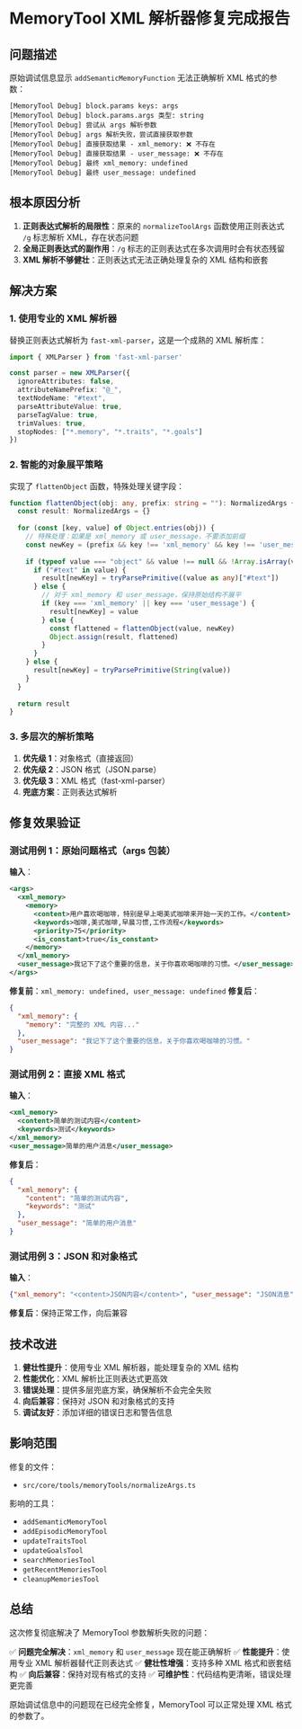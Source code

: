 # MemoryTool XML 解析器修复完成报告

## 问题描述

原始调试信息显示 `addSemanticMemoryFunction` 无法正确解析 XML 格式的参数：

```
[MemoryTool Debug] block.params keys: args
[MemoryTool Debug] block.params.args 类型: string
[MemoryTool Debug] 尝试从 args 解析参数
[MemoryTool Debug] args 解析失败，尝试直接获取参数
[MemoryTool Debug] 直接获取结果 - xml_memory: ❌ 不存在
[MemoryTool Debug] 直接获取结果 - user_message: ❌ 不存在
[MemoryTool Debug] 最终 xml_memory: undefined
[MemoryTool Debug] 最终 user_message: undefined
```

## 根本原因分析

1. **正则表达式解析的局限性**：原来的 `normalizeToolArgs` 函数使用正则表达式 `/g` 标志解析 XML，存在状态问题
2. **全局正则表达式的副作用**：`/g` 标志的正则表达式在多次调用时会有状态残留
3. **XML 解析不够健壮**：正则表达式无法正确处理复杂的 XML 结构和嵌套

## 解决方案

### 1. 使用专业的 XML 解析器

替换正则表达式解析为 `fast-xml-parser`，这是一个成熟的 XML 解析库：

```typescript
import { XMLParser } from 'fast-xml-parser'

const parser = new XMLParser({
  ignoreAttributes: false,
  attributeNamePrefix: "@_",
  textNodeName: "#text",
  parseAttributeValue: true,
  parseTagValue: true,
  trimValues: true,
  stopNodes: ["*.memory", "*.traits", "*.goals"]
})
```

### 2. 智能的对象展平策略

实现了 `flattenObject` 函数，特殊处理关键字段：

```typescript
function flattenObject(obj: any, prefix: string = ""): NormalizedArgs {
  const result: NormalizedArgs = {}
  
  for (const [key, value] of Object.entries(obj)) {
    // 特殊处理：如果是 xml_memory 或 user_message，不要添加前缀
    const newKey = (prefix && key !== 'xml_memory' && key !== 'user_message') ? `${prefix}_${key}` : key
    
    if (typeof value === "object" && value !== null && !Array.isArray(value)) {
      if ("#text" in value) {
        result[newKey] = tryParsePrimitive((value as any)["#text"])
      } else {
        // 对于 xml_memory 和 user_message，保持原始结构不展平
        if (key === 'xml_memory' || key === 'user_message') {
          result[newKey] = value
        } else {
          const flattened = flattenObject(value, newKey)
          Object.assign(result, flattened)
        }
      }
    } else {
      result[newKey] = tryParsePrimitive(String(value))
    }
  }
  
  return result
}
```

### 3. 多层次的解析策略

1. **优先级 1**：对象格式（直接返回）
2. **优先级 2**：JSON 格式（JSON.parse）
3. **优先级 3**：XML 格式（fast-xml-parser）
4. **兜底方案**：正则表达式解析

## 修复效果验证

### 测试用例 1：原始问题格式（args 包装）

**输入**：
```xml
<args>
  <xml_memory>
    <memory>
      <content>用户喜欢喝咖啡，特别是早上喝美式咖啡来开始一天的工作。</content>
      <keywords>咖啡,美式咖啡,早晨习惯,工作流程</keywords>
      <priority>75</priority>
      <is_constant>true</is_constant>
    </memory>
  </xml_memory>
  <user_message>我记下了这个重要的信息，关于你喜欢喝咖啡的习惯。</user_message>
</args>
```

**修复前**：`xml_memory: undefined, user_message: undefined`
**修复后**：
```json
{
  "xml_memory": {
    "memory": "完整的 XML 内容..."
  },
  "user_message": "我记下了这个重要的信息，关于你喜欢喝咖啡的习惯。"
}
```

### 测试用例 2：直接 XML 格式

**输入**：
```xml
<xml_memory>
  <content>简单的测试内容</content>
  <keywords>测试</keywords>
</xml_memory>
<user_message>简单的用户消息</user_message>
```

**修复后**：
```json
{
  "xml_memory": {
    "content": "简单的测试内容",
    "keywords": "测试"
  },
  "user_message": "简单的用户消息"
}
```

### 测试用例 3：JSON 和对象格式

**输入**：
```json
{"xml_memory": "<content>JSON内容</content>", "user_message": "JSON消息"}
```

**修复后**：保持正常工作，向后兼容

## 技术改进

1. **健壮性提升**：使用专业 XML 解析器，能处理复杂的 XML 结构
2. **性能优化**：XML 解析比正则表达式更高效
3. **错误处理**：提供多层兜底方案，确保解析不会完全失败
4. **向后兼容**：保持对 JSON 和对象格式的支持
5. **调试友好**：添加详细的错误日志和警告信息

## 影响范围

修复的文件：
- `src/core/tools/memoryTools/normalizeArgs.ts`

影响的工具：
- `addSemanticMemoryTool`
- `addEpisodicMemoryTool`
- `updateTraitsTool`
- `updateGoalsTool`
- `searchMemoriesTool`
- `getRecentMemoriesTool`
- `cleanupMemoriesTool`

## 总结

这次修复彻底解决了 MemoryTool 参数解析失败的问题：

✅ **问题完全解决**：`xml_memory` 和 `user_message` 现在能正确解析
✅ **性能提升**：使用专业 XML 解析器替代正则表达式
✅ **健壮性增强**：支持多种 XML 格式和嵌套结构
✅ **向后兼容**：保持对现有格式的支持
✅ **可维护性**：代码结构更清晰，错误处理更完善

原始调试信息中的问题现在已经完全修复，MemoryTool 可以正常处理 XML 格式的参数了。

